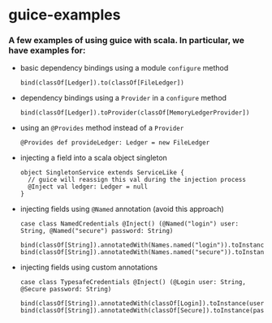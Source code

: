 # guice-examples

### A few examples of using guice with scala. In particular, we have examples for:
  - basic dependency bindings using a module `configure` method

    ```
    bind(classOf[Ledger]).to(classOf[FileLedger])
    ```
  - dependency bindings using a `Provider` in a `configure` method

    ```
    bind(classOf[Ledger]).toProvider(classOf[MemoryLedgerProvider])
    ```
  - using an `@Provides` method instead of a `Provider`

    ```
    @Provides def provideLedger: Ledger = new FileLedger
    ```
  - injecting a field into a scala object singleton

    ```
    object SingletonService extends ServiceLike {
      // guice will reassign this val during the injection process
      @Inject val ledger: Ledger = null
    }
    ```
  - injecting fields using `@Named` annotation (avoid this approach)

    ```
    case class NamedCredentials @Inject() (@Named("login") user: String, @Named("secure") password: String)
    
    bind(classOf[String]).annotatedWith(Names.named("login")).toInstance(username)
    bind(classOf[String]).annotatedWith(Names.named("secure")).toInstance(password)
    ```
  - injecting fields using custom annotations

    ```
    case class TypesafeCredentials @Inject() (@Login user: String, @Secure password: String)
     
    bind(classOf[String]).annotatedWith(classOf[Login]).toInstance(username)
    bind(classOf[String]).annotatedWith(classOf[Secure]).toInstance(password)
    ```
